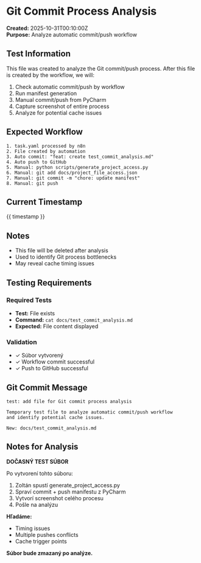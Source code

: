 # Git Commit Process Analysis

**Created:** 2025-10-31T00:10:00Z  
**Purpose:** Analyze automatic commit/push workflow

## Test Information

This file was created to analyze the Git commit/push process. After this file is created by the workflow, we will:

1. Check automatic commit/push by workflow
2. Run manifest generation
3. Manual commit/push from PyCharm
4. Capture screenshot of entire process
5. Analyze for potential cache issues

## Expected Workflow

```
1. task.yaml processed by n8n
2. File created by automation
3. Auto commit: "feat: create test_commit_analysis.md"
4. Auto push to GitHub
5. Manual: python scripts/generate_project_access.py
6. Manual: git add docs/project_file_access.json
7. Manual: git commit -m "chore: update manifest"
8. Manual: git push
```

## Current Timestamp

{{ timestamp }}

## Notes

- This file will be deleted after analysis
- Used to identify Git process bottlenecks
- May reveal cache timing issues

## Testing Requirements

### Required Tests

- **Test:** File exists
- **Command:** `cat docs/test_commit_analysis.md`
- **Expected:** File content displayed

### Validation

- ✓ Súbor vytvorený
- ✓ Workflow commit successful
- ✓ Push to GitHub successful

## Git Commit Message

```
test: add file for Git commit process analysis

Temporary test file to analyze automatic commit/push workflow 
and identify potential cache issues.

New: docs/test_commit_analysis.md
```

## Notes for Analysis

**DOČASNÝ TEST SÚBOR**

Po vytvorení tohto súboru:

1. Zoltán spustí generate_project_access.py
2. Spraví commit + push manifestu z PyCharm
3. Vytvorí screenshot celého procesu
4. Pošle na analýzu

**Hľadáme:**
- Timing issues
- Multiple pushes conflicts
- Cache trigger points

**Súbor bude zmazaný po analýze.**